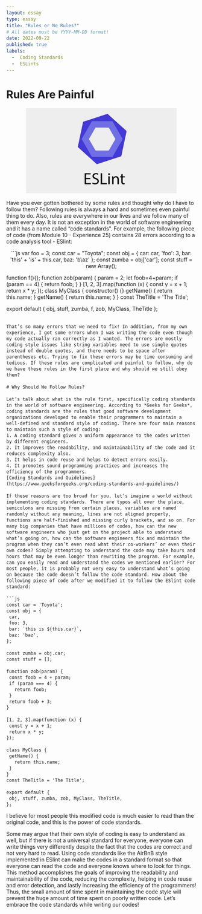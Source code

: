 ```yaml
---
layout: essay
type: essay
title: "Rules or No Rules?"
# All dates must be YYYY-MM-DD format!
date: 2022-09-22
published: true
labels:
  -  Coding Standards
  -  ESLints
---
```


# Rules Are Painful

<p align="center">
    <img width="400px" src="../img/essays/ESLint.jpeg">
</p>


Have you ever gotten bothered by some rules and thought why do I have to follow them? Following rules is always a hard and sometimes even painful thing to do. Also, rules are everywhere in our lives and we follow many of them every day. It is not an exception in the world of software engineering and it has a name called “code standards”. For example, the following piece of code (from Module 10 - Experience 25) contains 28 errors according to a code analysis tool - ESlint:

<p align="center">
```js
var foo = 3;
const car = "Toyota";
const obj = {
 car: car,
 'foo': 3,
 bar: 'this' + 'is' + this.car,
 baz: 'b\az'
};
const zumba = obj['car'];
const stuff = new Array();

function f(){};
function zob(param) {
 param = 2;
 let foob=4+param;
 if (param == 4) {
   return foob;
 }
}
[1, 2, 3].map(function (x) {
 const y = x + 1;
 return x * y;
});
class MyClass {
 constructor() {}
 getName() {
   return this.name;
 }
 getName() {
   return this.name;
 }
}
const TheTitle = 'The Title';

export default {  obj, stuff, zumba, f, zob, MyClass, TheTitle };
```</p>

That’s so many errors that we need to fix! In addition, from my own experience, I got some errors when I was writing the code even though my code actually ran correctly as I wanted. The errors are mostly coding style issues like string variables need to use single quotes instead of double quotes, and there needs to be space after parentheses etc. Trying to fix these errors may be time consuming and tedious. If these rules are complicated and painful to follow, why do we have these rules in the first place and why should we still obey them? 

# Why Should We Follow Rules?

Let’s talk about what is the rule first, specifically coding standards in the world of software engineering. According to *Geeks for Geeks*, coding standards are the rules that good software development organizations developed to enable their programmers to maintain a well-defined and standard style of coding. There are four main reasons to maintain such a style of coding: 
1. A coding standard gives a uniform appearance to the codes written by different engineers.
2. It improves the readability, and maintainability of the code and it reduces complexity also.
3. It helps in code reuse and helps to detect errors easily.
4. It promotes sound programming practices and increases the efficiency of the programmers. 
[Coding Standards and Guidelines](https://www.geeksforgeeks.org/coding-standards-and-guidelines/)

If these reasons are too broad for you, let’s imagine a world without implementing coding standards. There are typos all over the place, semicolons are missing from certain places, variables are named randomly without any meaning, lines are not aligned properly, functions are half-finished and missing curly brackets, and so on. For many big companies that have millions of codes, how can the new software engineers who just get on the project able to understand what’s going on, how can the software engineers fix and maintain the program when they can’t even read what their co-workers’ or even their own codes? Simply attempting to understand the code may take hours and hours that may be even longer than rewriting the program. For example, can you easily read and understand the codes we mentioned earlier? For most people, it is probably not very easy to understand what’s going on because the code doesn’t follow the code standard. How about the following piece of code after we modified it to follow the ESlint code standard:

```js
const car = 'Toyota';
const obj = {
 car,
 foo: 3,
 bar: `this is ${this.car}`,
 baz: 'baz',
};

const zumba = obj.car;
const stuff = [];

function zob(param) {
 const foob = 4 + param;
 if (param === 4) {
   return foob;
 }
 return foob + 3;
}

[1, 2, 3].map(function (x) {
 const y = x + 1;
 return x * y;
});

class MyClass {
 getName() {
   return this.name;
 }
}
const TheTitle = 'The Title';

export default {
 obj, stuff, zumba, zob, MyClass, TheTitle,
};
```

I believe for most people this modified code is much easier to read than the original code, and this is the power of code standards. 

Some may argue that their own style of coding is easy to understand as well, but if there is not a universal standard for everyone, everyone can write things very differently despite the fact that the codes are correct and not very hard to read. Using code standards like the AirBnB style implemented in ESlint can make the codes in a standard format so that everyone can read the code and everyone knows where to look for things. This method accomplishes the goals of improving the readability and maintainability of the code, reducing the complexity, helping in code reuse and error detection, and lastly increasing the efficiency of the programmers! Thus, the small amount of time spent in maintaining the code style will prevent the huge amount of time spent on poorly written code. Let’s embrace the code standards while writing our codes!

